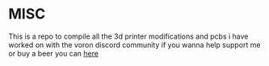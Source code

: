 # MISC

This is a repo to compile all the 3d printer modifications and pcbs i have worked on with the voron discord community 
if you wanna help support me or buy a beer you can [here](https://www.patreon.com/user?u=27661824&fan_landing=true) 
